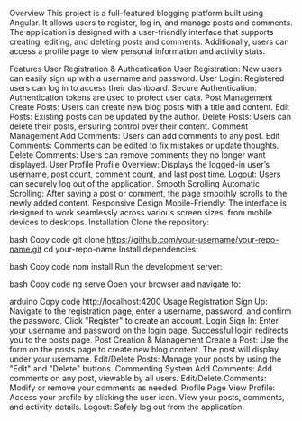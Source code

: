 Overview
This project is a full-featured blogging platform built using Angular. It allows users to register, log in, and manage posts and comments. The application is designed with a user-friendly interface that supports creating, editing, and deleting posts and comments. Additionally, users can access a profile page to view personal information and activity stats.

Features
User Registration & Authentication
User Registration: New users can easily sign up with a username and password.
User Login: Registered users can log in to access their dashboard.
Secure Authentication: Authentication tokens are used to protect user data.
Post Management
Create Posts: Users can create new blog posts with a title and content.
Edit Posts: Existing posts can be updated by the author.
Delete Posts: Users can delete their posts, ensuring control over their content.
Comment Management
Add Comments: Users can add comments to any post.
Edit Comments: Comments can be edited to fix mistakes or update thoughts.
Delete Comments: Users can remove comments they no longer want displayed.
User Profile
Profile Overview: Displays the logged-in user’s username, post count, comment count, and last post time.
Logout: Users can securely log out of the application.
Smooth Scrolling
Automatic Scrolling: After saving a post or comment, the page smoothly scrolls to the newly added content.
Responsive Design
Mobile-Friendly: The interface is designed to work seamlessly across various screen sizes, from mobile devices to desktops.
Installation
Clone the repository:

bash
Copy code
git clone https://github.com/your-username/your-repo-name.git
cd your-repo-name
Install dependencies:

bash
Copy code
npm install
Run the development server:

bash
Copy code
ng serve
Open your browser and navigate to:

arduino
Copy code
http://localhost:4200
Usage
Registration
Sign Up: Navigate to the registration page, enter a username, password, and confirm the password. Click "Register" to create an account.
Login
Sign In: Enter your username and password on the login page. Successful login redirects you to the posts page.
Post Creation & Management
Create a Post: Use the form on the posts page to create new blog content. The post will display under your username.
Edit/Delete Posts: Manage your posts by using the "Edit" and "Delete" buttons.
Commenting System
Add Comments: Add comments on any post, viewable by all users.
Edit/Delete Comments: Modify or remove your comments as needed.
Profile Page
View Profile: Access your profile by clicking the user icon. View your posts, comments, and activity details.
Logout: Safely log out from the application.
